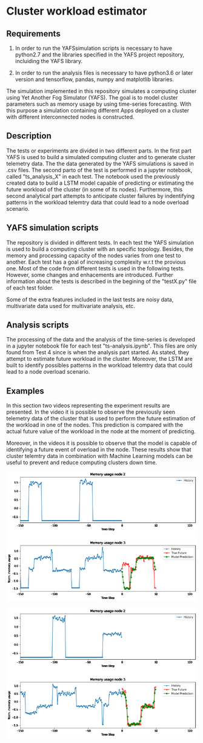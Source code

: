 # Cluster workload estimator

## Requirements

1. In order to run the YAFSsimulation scripts is necessary to have python2.7 and the libraries specified in the YAFS project repository, incluiding the YAFS library.

2. In order to run the analysis files is necessary to have python3.6 or later version and tensorflow, pandas, numpy and matplotlib libraries. 

The simulation implemented in this repository simulates a computing cluster using Yet Another Fog Simulator (YAFS). The goal is to model cluster parameters such as memory usage by using time-series forecasting. With this purpose a simulation containing different Apps deployed on a cluster with different interconnected nodes is constructed.

## Description

The tests or experiments are divided in two different parts. In the first part YAFS is used to build a simulated computing cluster and to generate cluster telemetry data. The the data generated by the YAFS simulations is saved in .csv files. The second parto of the test is performed in a jupyter notebook, called "ts_analysis_X" in each test. The notebook used the previously created data to build a LSTM model capable of predicting or estimating the future workload of the cluster (in some of its nodes). Furthermore, this second analytical part attempts to anticipate cluster failures by indentifying patterns in the workload telemtry data that could lead to a node overload scenario.

## YAFS simulation scripts

The repository is divided in different tests. In each test the YAFS simulation is used to build a computing cluster with an specific topology. Besides, the memory and processing capacity of the nodes varies from one test to another. Each test has a goal of increasing complexity w.r.t the provious one. Most of the code from different tests is used in the following tests. However, some changes and enhacements are introduced. Further information about the tests is described in the begining of the "testX.py" file of each test folder.

Some of the extra features included in the last tests are noisy data, multivariate data used for multivariate analysis, etc.

## Analysis scripts

The processing of the data and the analysis of the time-series is developed in a jupyter notebook file for each test "ts-analysis.ipynb". This files are only found from Test 4 since is when the analysis part started. As stated, they attempt to estimate future workload in the cluster. Moreover, the LSTM are built to identify possibles patterns in the workload telemtry data that could lead to a node overload scenario.

## Examples

In this section two videos representing the experiment results are presented. In the video it is possible to observe the previously seen telemetry data of the cluster that is used to perform the future estimation of the workload in one of the nodes. This prediction is compared with the actual future value of the workload in the node at the moment of predicting.

Moreover, in the videos it is possible to observe that the model is capable of identifying a future event of overload in the node. These results show that cluster telemtry data in combination with Machine Learning models can be useful to prevent and reduce computing clusters down time.

![alt text](/example_results/video1.gif "Example 1")

![alt text](/example_results/video2.gif "Example 2")
